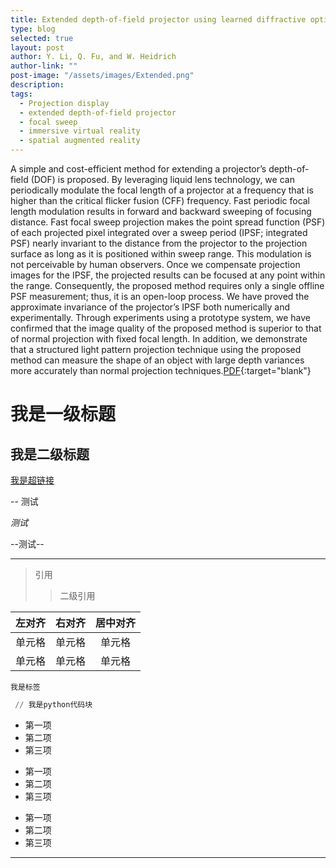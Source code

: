 ```yaml
---
title: Extended depth-of-field projector using learned diffractive optics
type: blog
selected: true
layout: post
author: Y. Li, Q. Fu, and W. Heidrich
author-link: ""
post-image: "/assets/images/Extended.png"
description: 
tags:
  - Projection display
  - extended depth-of-field projector
  - focal sweep
  - immersive virtual reality
  - spatial augmented reality
---
```

A simple and cost-efficient method for extending a projector’s depth-of-field (DOF) is proposed. By leveraging liquid lens technology, we can periodically modulate the focal length of a projector at a frequency that is higher than the critical flicker fusion (CFF) frequency. Fast periodic focal length modulation results in forward and backward sweeping of focusing distance. Fast focal sweep projection makes the point spread function (PSF) of each projected pixel integrated over a sweep period (IPSF; integrated PSF) nearly invariant to the distance from the projector to the projection surface as long as it is positioned within sweep range. This modulation is not perceivable by human observers. Once we compensate projection images for the IPSF, the projected results can be focused at any point within the range. Consequently, the proposed method requires only a single offline PSF measurement; thus, it is an open-loop process. We have proved the approximate invariance of the projector’s IPSF both numerically and experimentally. Through experiments using a prototype system, we have confirmed that the image quality of the proposed method is superior to that of normal projection with fixed focal length. In addition, we demonstrate that a structured light pattern projection technique using the
proposed method can measure the shape of an object with large depth variances more accurately than normal projection techniques.[PDF](https://ieeexplore.ieee.org/stamp/stamp.jsp?tp=&arnumber=7014259){:target="blank"}

# 我是一级标题
## 我是二级标题

[我是超链接](https://baidu.com)

-- 测试

*测试*

--测试--

----

> 引用
>> 二级引用

| 左对齐 | 右对齐 | 居中对齐 |
| :-----| ----: | :----: |
| 单元格 | 单元格 | 单元格 |
| 单元格 | 单元格 | 单元格 |

`我是标签`

```python
 // 我是python代码块
```

* 第一项
* 第二项
* 第三项

+ 第一项
+ 第二项
+ 第三项


- 第一项
- 第二项
- 第三项


---
